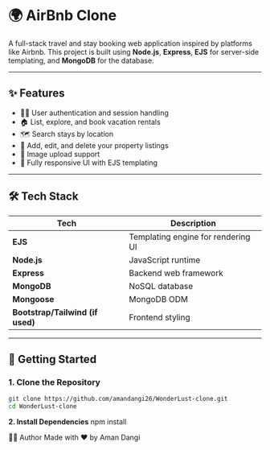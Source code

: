 # 🌍 AirBnb Clone

A full-stack travel and stay booking web application inspired by platforms like Airbnb. This project is built using **Node.js**, **Express**, **EJS** for server-side templating, and **MongoDB** for the database.

---

## ✨ Features

- 🧑‍💼 User authentication and session handling
- 🏠 List, explore, and book vacation rentals
- 🗺️ Search stays by location
- 📝 Add, edit, and delete your property listings
- 📸 Image upload support
- 📱 Fully responsive UI with EJS templating

---

## 🛠️ Tech Stack

| Tech        | Description                         |
|-------------|-------------------------------------|
| **EJS**     | Templating engine for rendering UI  |
| **Node.js** | JavaScript runtime                  |
| **Express** | Backend web framework               |
| **MongoDB** | NoSQL database                      |
| **Mongoose**| MongoDB ODM                         |
| **Bootstrap/Tailwind (if used)** | Frontend styling |

---

## 🚀 Getting Started

### 1. Clone the Repository
```bash
git clone https://github.com/amandangi26/WonderLust-clone.git
cd WonderLust-clone
```
**2. Install Dependencies**
npm install

🙋‍♂️ Author
Made with ❤️ by Aman Dangi

